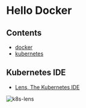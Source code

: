# Hello Docker

## Contents
- [docker](https://github.com/jayden-lee/hello-docker/tree/master/docker)
- [kubernetes](https://github.com/jayden-lee/hello-docker/tree/master/kubernetes)

## Kubernetes IDE
- [Lens, The Kubernetes IDE](https://github.com/lensapp/lens)

![k8s-lens](https://user-images.githubusercontent.com/43853352/87226508-21be7d00-c3cf-11ea-83ba-2c67323b1afb.png)
